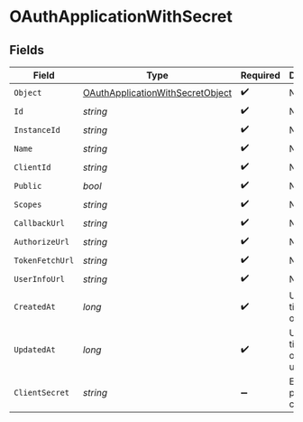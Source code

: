 # OAuthApplicationWithSecret


## Fields

| Field                                                                                           | Type                                                                                            | Required                                                                                        | Description                                                                                     |
| ----------------------------------------------------------------------------------------------- | ----------------------------------------------------------------------------------------------- | ----------------------------------------------------------------------------------------------- | ----------------------------------------------------------------------------------------------- |
| `Object`                                                                                        | [OAuthApplicationWithSecretObject](../../Models/Components/OAuthApplicationWithSecretObject.md) | :heavy_check_mark:                                                                              | N/A                                                                                             |
| `Id`                                                                                            | *string*                                                                                        | :heavy_check_mark:                                                                              | N/A                                                                                             |
| `InstanceId`                                                                                    | *string*                                                                                        | :heavy_check_mark:                                                                              | N/A                                                                                             |
| `Name`                                                                                          | *string*                                                                                        | :heavy_check_mark:                                                                              | N/A                                                                                             |
| `ClientId`                                                                                      | *string*                                                                                        | :heavy_check_mark:                                                                              | N/A                                                                                             |
| `Public`                                                                                        | *bool*                                                                                          | :heavy_check_mark:                                                                              | N/A                                                                                             |
| `Scopes`                                                                                        | *string*                                                                                        | :heavy_check_mark:                                                                              | N/A                                                                                             |
| `CallbackUrl`                                                                                   | *string*                                                                                        | :heavy_check_mark:                                                                              | N/A                                                                                             |
| `AuthorizeUrl`                                                                                  | *string*                                                                                        | :heavy_check_mark:                                                                              | N/A                                                                                             |
| `TokenFetchUrl`                                                                                 | *string*                                                                                        | :heavy_check_mark:                                                                              | N/A                                                                                             |
| `UserInfoUrl`                                                                                   | *string*                                                                                        | :heavy_check_mark:                                                                              | N/A                                                                                             |
| `CreatedAt`                                                                                     | *long*                                                                                          | :heavy_check_mark:                                                                              | Unix timestamp of creation.<br/>                                                                |
| `UpdatedAt`                                                                                     | *long*                                                                                          | :heavy_check_mark:                                                                              | Unix timestamp of last update.<br/>                                                             |
| `ClientSecret`                                                                                  | *string*                                                                                        | :heavy_minus_sign:                                                                              | Empty if public client.<br/>                                                                    |